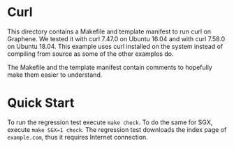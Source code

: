 # Curl

This directory contains a Makefile and template manifest to run curl on Graphene. We tested it with
curl 7.47.0 on Ubuntu 16.04 and with curl 7.58.0 on Ubuntu 18.04. This example uses curl installed
on the system instead of compiling from source as some of the other examples do.

The Makefile and the template manifest contain comments to hopefully make them easier to understand.

# Quick Start

To run the regression test execute ```make check```. To do the same for SGX, execute ```make SGX=1
check```. The regression test downloads the index page of `example.com`, thus it requires Internet
connection.
